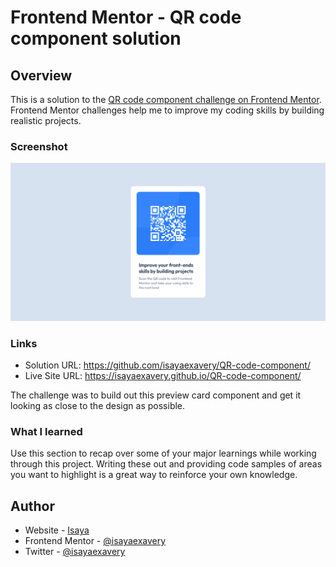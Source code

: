 # Frontend Mentor - QR code component solution

## Overview

This is a solution to the [QR code component challenge on Frontend Mentor](https://www.frontendmentor.io/challenges/qr-code-component-iux_sIO_H). Frontend Mentor challenges help me to improve my coding skills by building realistic projects.

### Screenshot

![](./images/screenshot.png)

### Links

- Solution URL: https://github.com/isayaexavery/QR-code-component/
- Live Site URL: https://isayaexavery.github.io/QR-code-component/

The challenge was to build out this preview card component and get it looking as close to the design as possible.


### What I learned

Use this section to recap over some of your major learnings while working through this project. Writing these out and providing code samples of areas you want to highlight is a great way to reinforce your own knowledge.


## Author

- Website - [Isaya](https://www.isaya.netlify.com)
- Frontend Mentor - [@isayaexavery](https://https://www.frontendmentor.io/profile/isayaexavery)
- Twitter - [@isayaexavery](https://www.twitter.com/isayaexavery)
